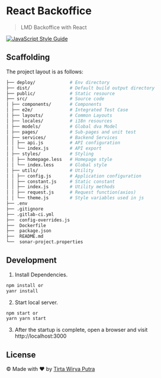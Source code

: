 # React Backoffice

> LMD Backoffice with React

[![JavaScript Style Guide](https://img.shields.io/badge/code_style-standard-brightgreen.svg)](https://standardjs.com)

## Scaffolding

The project layout is as follows:
```bash
├── deploy/             # Env directory
├── dist/               # Default build output directory
├── public/             # Static resource
├── src/                # Source code
│ ├── components/       # Components
│ ├── e2e/              # Integrated Test Case
│ ├── layouts/          # Common Layouts
│ ├── locales/          # i18n resources
│ ├── models/           # Global dva Model
│ ├── pages/            # Sub-pages and unit test
│ ├── services/         # Backend Services
│ │ ├── api.js          # API configuration
│ │ └── index.js        # API export
│ ├── styles/           # Styling
│ │ ├── homepage.less   # Homepage style
│ │ └── index.less      # Global style
│ ├── utils/            # Utility
│ │ ├── config.js       # Application configuration
│ │ ├── constant.js     # Static constant
│ │ ├── index.js        # Utility methods
│ │ ├── request.js      # Request function(axios)
│ │ └── theme.js        # Style variables used in js  
├── .env                    
├── .gitignore          
├── .gitlab-ci.yml     
├──  config-overrides.js         
├──  Dockerfile
├──  package.json        
├──  README.md            
└──  sonar-project.properties   
```

## Development

1. Install Dependencies.

```bash
npm install or
yanr install
```

2. Start local server.

```bash
npm start or
yarn yarn start
```

3. After the startup is complete, open a browser and visit http://localhost:3000

## License

© Made with :heart: by [Tirta Wirya Putra](https://github.com/raynormw)

